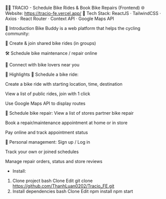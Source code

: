 🚴‍♂️ TRACIO - Schedule Bike Rides & Book Bike Repairs (Frontend)
🌐 Website: https://tracio-fe.vercel.app/
📁 Tech Stack: ReactJS · TailwindCSS · Axios · React Router · Context API · Google Maps API

📌 Introduction
Bike Buddy is a web platform that helps the cycling community:

📍 Create & join shared bike rides (in groups)

🛠️ Schedule bike maintenance / repair online

💬 Connect with bike lovers near you

🎯 Highlights
🚴 Schedule a bike ride:

Create a bike ride with starting location, time, destination

View a list of public rides, join with 1 click

Use Google Maps API to display routes

🔧 Schedule bike repair:
View a list of stores partner bike repair

Book a repair/maintenance appointment at home or in store

Pay online and track appointment status

📱 Personal management:
Sign up / Log in

Track your own or joined schedules

Manage repair orders, status and store reviews
- Install:
1. Clone project
bash
Clone
Edit
git clone https://github.com/ThanhLuan0202/Tracio_FE.git
2. Install dependencies
bash
Clone
Edit
npm install
npm start
